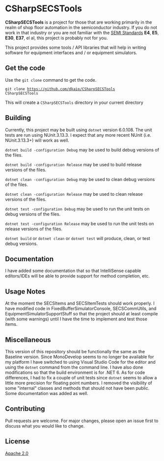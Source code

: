 # CSharpSECSTools

**CSharpSECSTools** is a project for those that are working primarily in the realm of shop floor automation in the semiconductor industry. 
If you do not work in that industry or you are not familiar with the [SEMI Standards](www.semi.org/en/standards) 
**E4**, **E5**, **E30**, **E37**, el al, this project is probably not for you. 

This project provides some tools / API libraries that will help 
in writing software for equipment interfaces and / or equipment simulators.

## Get the code
Use the <code>git clone</code> command to get the code. 

<code>git clone https://github.com/dkaip/CSharpSECSTools CSharpSECSTools</code> 

This will create a <code>CSharpSECSTools</code> directory in your current directory

## Building
Currently, this project may be built using <code>dotnet</code> version 6.0.108. The unit tests are run using NUnit.3.13.3.  I expect that any more recent NUnit (i.e. NUnit.3.13.3+) will work as well.

<code>dotnet build -configuration Debug</code> may be used to build debug versions of the files.

<code>dotnet build -configuration Release</code> may be used to build release versions of the files.

<code>dotnet clean -configuration Debug</code> may be used to clean debug versions of the files.

<code>dotnet clean -configuration Release</code> may be used to clean release versions of the files.

<code>dotnet test -configuration Debug</code> may be used to run the unit tests on debug versions of the files.

<code>dotnet test -configuration Release</code> may be used to run the unit tests on release versions of the files.

<code>dotnet build</code> or <code>dotnet clean</code> or <code>dotnet test</code> will produce, clean, or test debug versions.

## Documentation
I have added some documentation that so that IntelliSense capable editors/IDEs will be able to provide support for method completion, etc.

## Usage Notes
At the moment the SECSItems and SECSItemTests should work properly.  I have modified code 
in FixedBufferSimulatorConsole, SECSCommUtils, and EquipmentSimulatorSupportStuff so that
the project should at least compile (with some warnings) until I have the time to implement
and test those items.

## Miscellaneous
This version of this repository should be functionally the same as the Baseline version.  Since MonoDevelop seems to no longer be available for my platform I have switched to using Visual Studio Code for the editor and using the <code>dotnet</code> command from the command line.  I have also done modifications so that the build environment is for .NET 6.  As for code differences, I had to fix a couple of unit tests since <code>dotnet</code> seems to allow a little more precision for floating point numbers.  I removed the visibility of some &quot;internal&quot; classes and methods that should not have been public.  Some documentation was added as well.

## Contributing
Pull requests are welcome. For major changes, please open an issue first to discuss what you would like to change.

## License
[Apache 2.0](http://www.apache.org/licenses/LICENSE-2.0)
